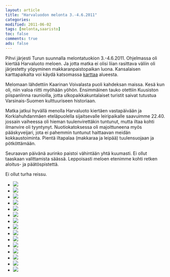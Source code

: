 ```yaml
--- 
layout: article 
title: "Harvaluodon melonta 3.-4.6.2011" 
categories: 
modified: 2011-06-02 
tags: [melonta,saaristo]
toc: false 
comments: true 
ads: false 
--- 
```


Pihvi järjesti Turun suunnalla melontatuokion 3.-4.6.2011. Ohjelmassa
oli kiertää Harvaluoto meloen. Ja jotta matka ei olisi liian rasittava
väliin oli järjestetty yöpyminen makkaranpaistopaikan luona. Kansalaisen
karttapaikalta voi käydä katsomassa
[karttaa](http://kansalaisen.karttapaikka.fi/kartanhaku/osoitehaku.html?map.x=186&map.y=181&e=251543&n=6700932&scale=80000&tool=siirra&styles=normal&lang=fi&tool=siirra&lang=fi)
alueesta.

Melomaan lähdettiin Kaarinan Voivalasta puoli kahdeksan maissa. Kesä kun
oli, niin valoa riitti myöhään yöhön. Ensimmäinen tauko otettiin
Kuusiston piispanlinna raunioilla, jotta ulkopaikkakuntalaiset turistit
saivat tutustua Varsinais-Suomen kulttuuriseen historiaan.

Matka jatkui hyvällä menolla Harvaluoto kiertäen vastapäivään ja
Korkiahuhdanmäen eteläpuolella sijaitsevalle leiripaikalle saavuimme
22.40. jossain vaiheessa oli hieman tuulenvirettäkin tuntunut, mutta
iltaa kohti ilmanvire oli tyyntynyt. Nuotiokatoksessa oli majoittuneena
myös pääskyveijari, jota ei pahemmin tuntunut haittaavan meidän
kokkaustoiminta. Pientä iltapalaa (makkaraa ja leipää) tuulensuojaan ja
pötköttämään.

Seuraavan päivänä aurinko paistoi vähintään yhtä kuumasti. Ei ollut
taaskaan valittamista säässä. Leppoisasti meloen etenimme kohti retken
aloitus- ja päätöspistettä.

Ei ollut turha reissu.

<div class="image-gallery">

-   [![](/Media/Default/ImageGalleries/harvaluodon-melonta-3.6.2011/Thumbnails/303.JPG)](/Media/Default/ImageGalleries/harvaluodon-melonta-3.6.2011/303.JPG)
-   [![](/Media/Default/ImageGalleries/harvaluodon-melonta-3.6.2011/Thumbnails/307.JPG)](/Media/Default/ImageGalleries/harvaluodon-melonta-3.6.2011/307.JPG)
-   [![](/Media/Default/ImageGalleries/harvaluodon-melonta-3.6.2011/Thumbnails/311.JPG)](/Media/Default/ImageGalleries/harvaluodon-melonta-3.6.2011/311.JPG)
-   [![](/Media/Default/ImageGalleries/harvaluodon-melonta-3.6.2011/Thumbnails/317.JPG)](/Media/Default/ImageGalleries/harvaluodon-melonta-3.6.2011/317.JPG)
-   [![](/Media/Default/ImageGalleries/harvaluodon-melonta-3.6.2011/Thumbnails/318.JPG)](/Media/Default/ImageGalleries/harvaluodon-melonta-3.6.2011/318.JPG)
-   [![](/Media/Default/ImageGalleries/harvaluodon-melonta-3.6.2011/Thumbnails/319.JPG)](/Media/Default/ImageGalleries/harvaluodon-melonta-3.6.2011/319.JPG)
-   [![](/Media/Default/ImageGalleries/harvaluodon-melonta-3.6.2011/Thumbnails/325.JPG)](/Media/Default/ImageGalleries/harvaluodon-melonta-3.6.2011/325.JPG)
-   [![](/Media/Default/ImageGalleries/harvaluodon-melonta-3.6.2011/Thumbnails/329.JPG)](/Media/Default/ImageGalleries/harvaluodon-melonta-3.6.2011/329.JPG)
-   [![](/Media/Default/ImageGalleries/harvaluodon-melonta-3.6.2011/Thumbnails/332.JPG)](/Media/Default/ImageGalleries/harvaluodon-melonta-3.6.2011/332.JPG)
-   [![](/Media/Default/ImageGalleries/harvaluodon-melonta-3.6.2011/Thumbnails/336.JPG)](/Media/Default/ImageGalleries/harvaluodon-melonta-3.6.2011/336.JPG)
-   [![](/Media/Default/ImageGalleries/harvaluodon-melonta-3.6.2011/Thumbnails/350.JPG)](/Media/Default/ImageGalleries/harvaluodon-melonta-3.6.2011/350.JPG)
-   [![](/Media/Default/ImageGalleries/harvaluodon-melonta-3.6.2011/Thumbnails/351.JPG)](/Media/Default/ImageGalleries/harvaluodon-melonta-3.6.2011/351.JPG)
-   [![](/Media/Default/ImageGalleries/harvaluodon-melonta-3.6.2011/Thumbnails/355.JPG)](/Media/Default/ImageGalleries/harvaluodon-melonta-3.6.2011/355.JPG)
-   [![](/Media/Default/ImageGalleries/harvaluodon-melonta-3.6.2011/Thumbnails/357.JPG)](/Media/Default/ImageGalleries/harvaluodon-melonta-3.6.2011/357.JPG)
-   [![](/Media/Default/ImageGalleries/harvaluodon-melonta-3.6.2011/Thumbnails/359.JPG)](/Media/Default/ImageGalleries/harvaluodon-melonta-3.6.2011/359.JPG)

</div>
